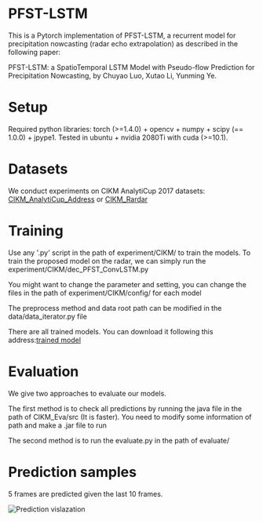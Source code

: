 # PFST-LSTM

This is a Pytorch implementation of PFST-LSTM, a recurrent model for precipitation nowcasting (radar echo extrapolation) as described in the following paper:

PFST-LSTM: a SpatioTemporal LSTM Model with Pseudo-flow Prediction for Precipitation Nowcasting, by Chuyao Luo, Xutao Li, Yunming Ye.

# Setup

Required python libraries: torch (>=1.4.0) + opencv + numpy + scipy (== 1.0.0) + jpype1.
Tested in ubuntu + nvidia 2080Ti with cuda (>=10.1).

# Datasets
We conduct experiments on CIKM AnalytiCup 2017 datasets: [CIKM_AnalytiCup_Address](https://tianchi.aliyun.com/competition/entrance/231596/information) or [CIKM_Rardar](https://drive.google.com/drive/folders/1IqQyI8hTtsBbrZRRht3Es9eES_S4Qv2Y?usp=sharing) 

# Training
Use any '.py' script in the path of experiment/CIKM/ to train the models. To train the proposed model on the radar, we can simply run the experiment/CIKM/dec_PFST_ConvLSTM.py


You might want to change the parameter and setting, you can change the files in the path of experiment/CIKM/config/ for each model

The preprocess method and data root path can be modified in the data/data_iterator.py file

There are all trained models. You can download it following this address:[trained model](https://drive.google.com/drive/folders/1RB_V418msSLFSzplXYfzlnUZ7M79dt_l?usp=sharing)


# Evaluation
We give two approaches to evaluate our models. 


The first method is to check all predictions by running the java file in the path of CIKM_Eva/src (It is faster). You need to modify some information of path and make a .jar file to run

The second method is to run the evaluate.py in the path of evaluate/

# Prediction samples
5 frames are predicted given the last 10 frames.

![Prediction vislazation](https://github.com/luochuyao/PFST-LSTM/blob/master/evaluate/radar_res.png)

